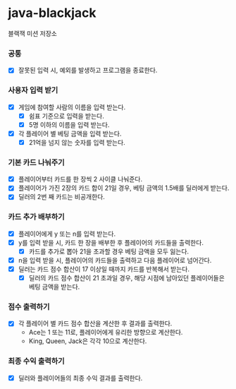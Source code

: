 # java-blackjack

블랙잭 미션 저장소

### 공통

- [x] 잘못된 입력 시, 예외를 발생하고 프로그램을 종료한다.

### 사용자 입력 받기

- [x] 게임에 참여할 사람의 이름을 입력 받는다.
    - [x] 쉼표 기준으로 입력을 받는다.
    - [x] 5명 이하의 이름을 입력 받는다.
- [x] 각 플레이어 별 베팅 금액을 입력 받는다.
    - [x] 21억을 넘지 않는 숫자를 입력 받는다.

### 기본 카드 나눠주기

- [x] 플레이어부터 카드를 한 장씩 2 사이클 나눠준다.
- [x] 플레이어가 가진 2장의 카드 합이 21일 경우, 베팅 금액의 1.5배를 딜러에게 받는다.
- [x] 딜러의 2번 째 카드는 비공개한다.

### 카드 추가 배부하기

- [x] 플레이어에게 y 또는 n를 입력 받는다.
- [x] y를 입력 받을 시, 카드 한 장을 배부한 후 플레이어의 카드들을 출력한다.
    - [x] 카드를 추가로 뽑아 21을 초과할 경우 베팅 금액을 모두 잃는다.
- [x] n을 입력 받을 시, 플레이어의 카드들을 출력하고 다음 플레이어로 넘어간다.
- [x] 딜러는 카드 점수 합산이 17 이상일 때까지 카드를 반복해서 받는다.
    - [x] 딜러의 카드 점수 합산이 21 초과일 경우, 해당 시점에 남아있던 플레이어들은 베팅 금액을 받는다.

### 점수 출력하기

- [x] 각 플레이어 별 카드 점수 합산을 계산한 후 결과를 출력한다.
    - Ace는 1 또는 11로, 플레이어에게 유리한 방향으로 계산한다.
    - King, Queen, Jack은 각각 10으로 계산한다.

### 최종 수익 출력하기

- [x] 딜러와 플레이어들의 최종 수익 결과를 출력한다.
